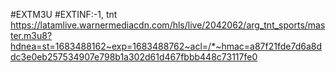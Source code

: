 #EXTM3U
#EXTINF:-1, tnt
https://latamlive.warnermediacdn.com/hls/live/2042062/arg_tnt_sports/master.m3u8?hdnea=st=1683488162~exp=1683488762~acl=/*~hmac=a87f21fde7d6a8ddc3e0eb257534907e798b1a302d61d467fbbb448c73117fe0
